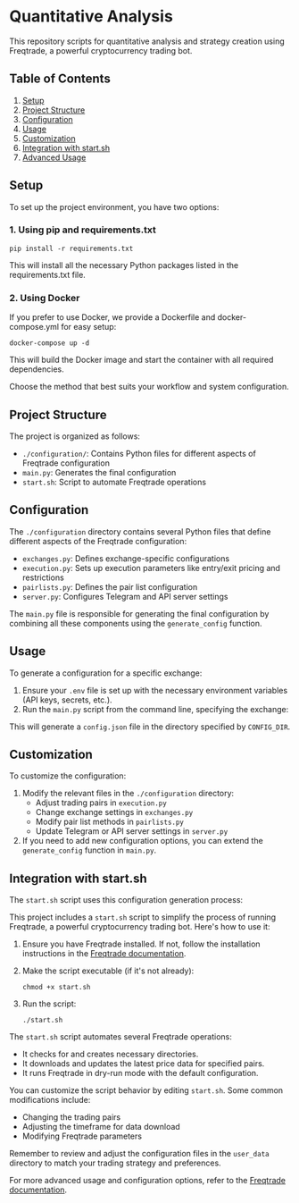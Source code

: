 # Quantitative Analysis

This repository scripts for quantitative analysis and strategy creation using Freqtrade, a powerful cryptocurrency trading bot.

## Table of Contents

1. [Setup](#setup)
2. [Project Structure](#project-structure)
3. [Configuration](#configuration)
4. [Usage](#usage)
5. [Customization](#customization)
6. [Integration with start.sh](#integration-with-startsh)
7. [Advanced Usage](#advanced-usage)

## Setup

To set up the project environment, you have two options:

### 1. Using pip and requirements.txt

```
pip install -r requirements.txt
```

This will install all the necessary Python packages listed in the requirements.txt file.

### 2. Using Docker

If you prefer to use Docker, we provide a Dockerfile and docker-compose.yml for easy setup:

```
docker-compose up -d
```

This will build the Docker image and start the container with all required dependencies.

Choose the method that best suits your workflow and system configuration.

## Project Structure

The project is organized as follows:

- `./configuration/`: Contains Python files for different aspects of Freqtrade configuration
- `main.py`: Generates the final configuration
- `start.sh`: Script to automate Freqtrade operations

## Configuration

The `./configuration` directory contains several Python files that define different aspects of the Freqtrade configuration:

- `exchanges.py`: Defines exchange-specific configurations
- `execution.py`: Sets up execution parameters like entry/exit pricing and restrictions
- `pairlists.py`: Defines the pair list configuration
- `server.py`: Configures Telegram and API server settings

The `main.py` file is responsible for generating the final configuration by combining all these components using the `generate_config` function.

## Usage

To generate a configuration for a specific exchange:

1. Ensure your `.env` file is set up with the necessary environment variables (API keys, secrets, etc.).
2. Run the `main.py` script from the command line, specifying the exchange:

This will generate a `config.json` file in the directory specified by `CONFIG_DIR`.

## Customization

To customize the configuration:

1. Modify the relevant files in the `./configuration` directory:
   - Adjust trading pairs in `execution.py`
   - Change exchange settings in `exchanges.py`
   - Modify pair list methods in `pairlists.py`
   - Update Telegram or API server settings in `server.py`
2. If you need to add new configuration options, you can extend the `generate_config` function in `main.py`.

## Integration with start.sh

The `start.sh` script uses this configuration generation process:

This project includes a `start.sh` script to simplify the process of running Freqtrade, a powerful cryptocurrency trading bot. Here's how to use it:

1. Ensure you have Freqtrade installed. If not, follow the installation instructions in the [Freqtrade documentation](https://www.freqtrade.io/en/stable/installation/).

2. Make the script executable (if it's not already):
   ```
   chmod +x start.sh
   ```

3. Run the script:
   ```
   ./start.sh
   ```

The `start.sh` script automates several Freqtrade operations:

- It checks for and creates necessary directories.
- It downloads and updates the latest price data for specified pairs.
- It runs Freqtrade in dry-run mode with the default configuration.

You can customize the script behavior by editing `start.sh`. Some common modifications include:

- Changing the trading pairs
- Adjusting the timeframe for data download
- Modifying Freqtrade parameters

Remember to review and adjust the configuration files in the `user_data` directory to match your trading strategy and preferences.

For more advanced usage and configuration options, refer to the [Freqtrade documentation](https://www.freqtrade.io/en/stable/).



